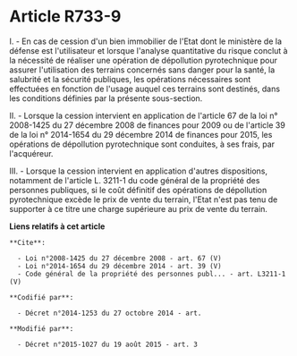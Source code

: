 # Article R733-9

I. - En cas de cession d'un bien immobilier de l'Etat dont le ministère de la défense est l'utilisateur et lorsque l'analyse
quantitative du risque conclut à la nécessité de réaliser une opération de dépollution pyrotechnique pour assurer
l'utilisation des terrains concernés sans danger pour la santé, la salubrité et la sécurité publiques, les opérations
nécessaires sont effectuées en fonction de l'usage auquel ces terrains sont destinés, dans les conditions définies par la
présente sous-section.

II. - Lorsque la cession intervient en application de l'article 67 de la loi n° 2008-1425 du 27 décembre 2008 de finances
pour 2009 ou de l'article 39 de la loi n° 2014-1654 du 29 décembre 2014 de finances pour 2015, les opérations de dépollution
pyrotechnique sont conduites, à ses frais, par l'acquéreur. 

III. - Lorsque la cession intervient en application d'autres dispositions, notamment de l'article L. 3211-1 du code général
de la propriété des personnes publiques, si le coût définitif des opérations de dépollution pyrotechnique excède le prix de
vente du terrain, l'Etat n'est pas tenu de supporter à ce titre une charge supérieure au prix de vente du terrain.

**Liens relatifs à cet article**

	**Cite**:

	  - Loi n°2008-1425 du 27 décembre 2008 - art. 67 (V)
	  - Loi n°2014-1654 du 29 décembre 2014 - art. 39 (V)
	  - Code général de la propriété des personnes publ... - art. L3211-1 (V)

	**Codifié par**:

	  - Décret n°2014-1253 du 27 octobre 2014 - art.

	**Modifié par**:

	  - Décret n°2015-1027 du 19 août 2015 - art. 3
